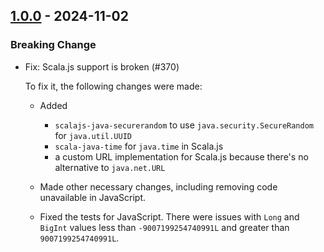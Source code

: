 ## [1.0.0](https://github.com/kevin-lee/refined4s/issues?q=is%3Aissue+is%3Aclosed+-label%3Ainvalid+-label%3Awontfix+milestone%3Am20) - 2024-11-02


### Breaking Change
* Fix: Scala.js support is broken (#370)

  To fix it, the following changes were made:
  * Added
    * `scalajs-java-securerandom` to use `java.security.SecureRandom` for `java.util.UUID`
    * `scala-java-time` for `java.time` in Scala.js
    * a custom URL implementation for Scala.js because there's no alternative to `java.net.URL`

  * Made other necessary changes, including removing code unavailable in JavaScript.

  * Fixed the tests for JavaScript. There were issues with `Long` and `BigInt` values less than `-9007199254740991L` and greater than `9007199254740991L`.
